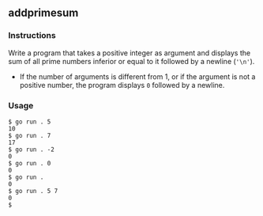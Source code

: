 ## addprimesum

### Instructions

Write a program that takes a positive integer as argument and displays the sum of all prime numbers inferior or equal to it followed by a newline (`'\n'`).

- If the number of arguments is different from 1, or if the argument is not a positive number, the program displays `0` followed by a newline.

### Usage

```console
$ go run . 5
10
$ go run . 7
17
$ go run . -2
0
$ go run . 0
0
$ go run .
0
$ go run . 5 7
0
$
```
